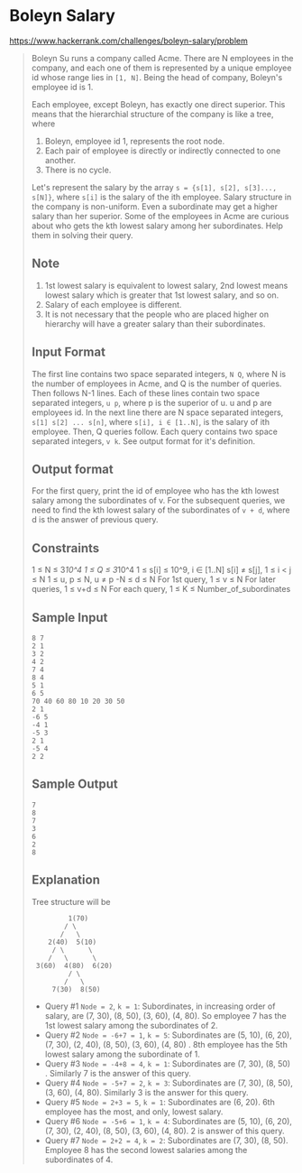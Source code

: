 
# Boleyn Salary

https://www.hackerrank.com/challenges/boleyn-salary/problem

> Boleyn Su runs a company called Acme. There are N employees in the company, and each one of them is represented by a unique employee id whose range lies in `[1, N]`. Being the head of company, Boleyn's employee id is 1.
>
> Each employee, except Boleyn, has exactly one direct superior. This means that the hierarchial structure of the company is like a tree, where
>
> 1. Boleyn, employee id 1, represents the root node.
> 1. Each pair of employee is directly or indirectly connected to one another.
> 1. There is no cycle.
>
> Let's represent the salary by the array `s = {s[1], s[2], s[3]..., s[N]}`, where `s[i]` is the salary of the ith employee. Salary structure in the company is non-uniform. Even a subordinate may get a higher salary than her superior. Some of the employees in Acme are curious about who gets the kth lowest salary among her subordinates. Help them in solving their query.
>
> ## Note
>
> 1. 1st lowest salary is equivalent to lowest salary, 2nd lowest means lowest salary which is greater that 1st lowest salary, and so on.
> 1. Salary of each employee is different.
> 1. It is not necessary that the people who are placed higher on hierarchy will have a greater salary than their subordinates.
>
> ## Input Format
>
> The first line contains two space separated integers, `N Q`, where N is the number of employees in Acme, and Q is the number of queries.
> Then follows N-1 lines. Each of these lines contain two space separated integers, `u p`, where p is the superior of u. u and p are employees id.
> In the next line there are N space separated integers, `s[1] s[2] ... s[n]`, where `s[i], i ∈ [1..N]`, is the salary of ith employee.
> Then, Q queries follow. Each query contains two space separated integers, `v k`. See output format for it's definition.
>
> ## Output format
>
> For the first query, print the id of employee who has the kth lowest salary among the subordinates of v.
> For the subsequent queries, we need to find the kth lowest salary of the subordinates of `v + d`, where d is the answer of previous query.
>
> ## Constraints
>
> 1 ≤ N ≤ 3*10^4
> 1 ≤ Q ≤ 3*10^4
> 1 ≤ s[i] ≤ 10^9, i ∈ [1..N]
> s[i] ≠ s[j], 1 ≤ i < j ≤ N
> 1 ≤ u, p ≤ N, u ≠ p
> -N ≤ d ≤ N
> For 1st query, 1 ≤ v ≤ N
> For later queries, 1 ≤ v+d ≤ N
> For each query, 1 ≤ K ≤ Number_of_subordinates
>
> ## Sample Input
>
> ```
> 8 7
> 2 1
> 3 2
> 4 2
> 7 4
> 8 4
> 5 1
> 6 5
> 70 40 60 80 10 20 30 50
> 2 1
> -6 5
> -4 1
> -5 3
> 2 1
> -5 4
> 2 2
> ```
>
> ## Sample Output
>
> ```
> 7
> 8
> 7
> 3
> 6
> 2
> 8
> ```
>
> ## Explanation
>
> Tree structure will be
>
> ```
>          1(70)
>         / \
>        /   \
>     2(40)  5(10)
>      / \      \
>     /   \      \
>  3(60)  4(80)  6(20)
>          / \
>         /   \
>      7(30)  8(50)
> ```
>
> * Query #1 `Node = 2`, `k = 1`: Subordinates, in increasing order of salary, are (7, 30), (8, 50), (3, 60), (4, 80). So employee 7 has the 1st lowest salary among the subordinates of 2.
> * Query #2 `Node = -6+7 = 1`, `k = 5`: Subordinates are (5, 10), (6, 20), (7, 30), (2, 40), (8, 50), (3, 60), (4, 80) . 8th employee has the 5th lowest salary among the subordinate of 1.
> * Query #3 `Node = -4+8 = 4`, `k = 1`: Subordinates are (7, 30), (8, 50) . Similarly 7 is the answer of this query.
> * Query #4 `Node = -5+7 = 2`, `k = 3`: Subordinates are (7, 30), (8, 50), (3, 60), (4, 80). Similarly 3 is the answer for this query.
> * Query #5 `Node = 2+3 = 5`, `k = 1`: Subordinates are (6, 20). 6th employee has the most, and only, lowest salary.
> * Query #6 `Node = -5+6 = 1`, `k = 4`: Subordinates are (5, 10), (6, 20), (7, 30), (2, 40), (8, 50), (3, 60), (4, 80). 2 is answer of this query.
> * Query #7 `Node = 2+2 = 4`, `k = 2`: Subordinates are (7, 30), (8, 50). Employee 8 has the second lowest salaries among the subordinates of 4.
